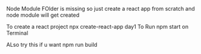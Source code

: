 Node Module FOlder is missing so just create a react app from scratch and node module will get created

To create a react project 
    npx create-react-app day1
To Run 
   npm start on Terminal

ALso try this if u want
   npm run build
